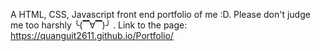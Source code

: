 A HTML, CSS, Javascript front end portfolio of me :D.
Please don't judge me too harshly ╰(▔∀▔)╯ .
Link to the page: https://quanguit2611.github.io/Portfolio/
